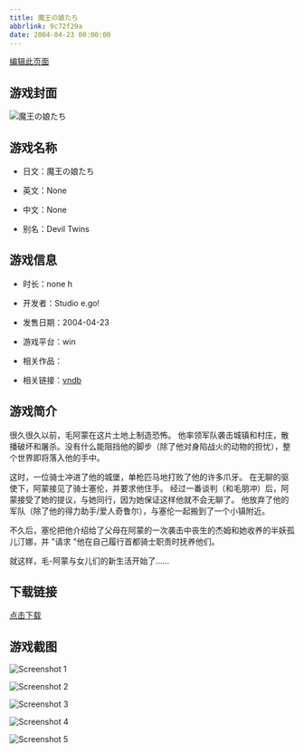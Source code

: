 ```yaml
---
title: 魔王の娘たち
abbrlink: 9c72f29a
date: 2004-04-23 00:00:00
---
```

[编辑此页面](https://github.com/ACG-3/ADV3-source/blob/main/source/_posts/%E9%AD%94%E7%8E%8B%E3%81%AE%E5%A8%98%E3%81%9F%E3%81%A1.md)

## 游戏封面

![魔王の娘たち](https://pan.timero.xyz/d/onedrive/img_lib_001/%E9%AD%94%E7%8E%8B%E3%81%AE%E5%A8%98%E3%81%9F%E3%81%A1_cover.avif)


## 游戏名称

- 日文：魔王の娘たち
- 英文：None
- 中文：None

- 别名：Devil Twins


## 游戏信息

- 时长：none h
- 开发者：Studio e.go!
- 发售日期：2004-04-23
- 游戏平台：win
- 相关作品：

- 相关链接：[vndb](https://vndb.org/v1137)


## 游戏简介

很久很久以前，毛阿蒙在这片土地上制造恐怖。
他率领军队袭击城镇和村庄，散播破坏和屠杀。没有什么能阻挡他的脚步（除了他对身陷战火的动物的担忧），整个世界即将落入他的手中。

这时，一位骑士冲进了他的城堡，单枪匹马地打败了他的许多爪牙。
在无聊的驱使下，阿蒙接见了骑士塞伦，并要求他住手。
经过一番谈判（和毛朋冲）后，阿蒙接受了她的提议，与她同行，因为她保证这样他就不会无聊了。
他放弃了他的军队（除了他的得力助手/爱人奇鲁尔），与塞伦一起搬到了一个小镇附近。

不久后，塞伦把他介绍给了父母在阿蒙的一次袭击中丧生的杰姆和她收养的半妖孤儿汀娜，并 "请求 "他在自己履行首都骑士职责时抚养他们。

就这样，毛-阿蒙与女儿们的新生活开始了......




## 下载链接

[点击下载](https://pan.timero.xyz/onedrive/adv_lib_001/%E9%AD%94%E7%8E%8B%E3%81%AE%E5%A8%98%E3%81%9F%E3%81%A1)


## 游戏截图


![Screenshot 1](https://pan.timero.xyz/d/onedrive/img_lib_001/%E9%AD%94%E7%8E%8B%E3%81%AE%E5%A8%98%E3%81%9F%E3%81%A1_Screenshot_1.avif)

![Screenshot 2](https://pan.timero.xyz/d/onedrive/img_lib_001/%E9%AD%94%E7%8E%8B%E3%81%AE%E5%A8%98%E3%81%9F%E3%81%A1_Screenshot_2.avif)

![Screenshot 3](https://pan.timero.xyz/d/onedrive/img_lib_001/%E9%AD%94%E7%8E%8B%E3%81%AE%E5%A8%98%E3%81%9F%E3%81%A1_Screenshot_3.avif)

![Screenshot 4](https://pan.timero.xyz/d/onedrive/img_lib_001/%E9%AD%94%E7%8E%8B%E3%81%AE%E5%A8%98%E3%81%9F%E3%81%A1_Screenshot_4.avif)

![Screenshot 5](https://pan.timero.xyz/d/onedrive/img_lib_001/%E9%AD%94%E7%8E%8B%E3%81%AE%E5%A8%98%E3%81%9F%E3%81%A1_Screenshot_5.avif)

